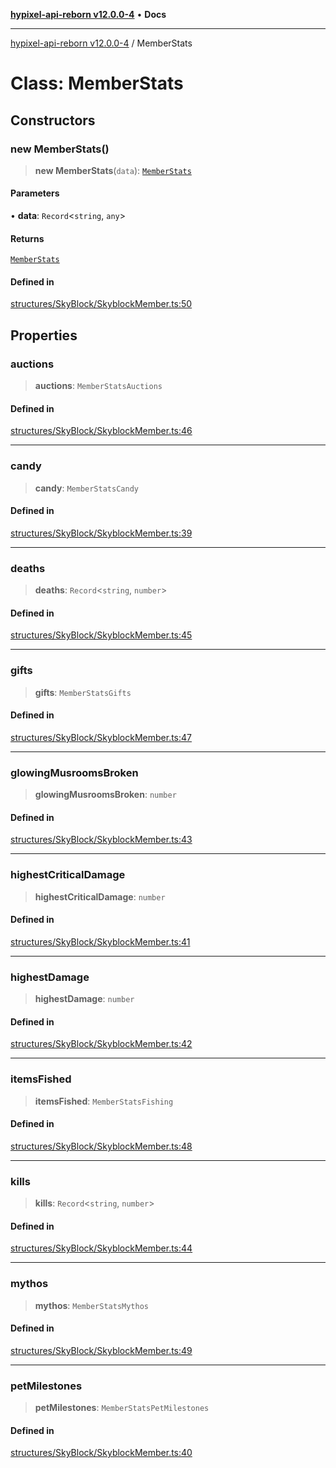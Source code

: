 [**hypixel-api-reborn v12.0.0-4**](../README.md) • **Docs**

***

[hypixel-api-reborn v12.0.0-4](../globals.md) / MemberStats

# Class: MemberStats

## Constructors

### new MemberStats()

> **new MemberStats**(`data`): [`MemberStats`](MemberStats.md)

#### Parameters

• **data**: `Record`\<`string`, `any`\>

#### Returns

[`MemberStats`](MemberStats.md)

#### Defined in

[structures/SkyBlock/SkyblockMember.ts:50](https://github.com/Kathund/REBORN-docs-TEST/blob/1c14a4fa83649d1c26475bdd62d394bf5095b016/src/structures/SkyBlock/SkyblockMember.ts#L50)

## Properties

### auctions

> **auctions**: `MemberStatsAuctions`

#### Defined in

[structures/SkyBlock/SkyblockMember.ts:46](https://github.com/Kathund/REBORN-docs-TEST/blob/1c14a4fa83649d1c26475bdd62d394bf5095b016/src/structures/SkyBlock/SkyblockMember.ts#L46)

***

### candy

> **candy**: `MemberStatsCandy`

#### Defined in

[structures/SkyBlock/SkyblockMember.ts:39](https://github.com/Kathund/REBORN-docs-TEST/blob/1c14a4fa83649d1c26475bdd62d394bf5095b016/src/structures/SkyBlock/SkyblockMember.ts#L39)

***

### deaths

> **deaths**: `Record`\<`string`, `number`\>

#### Defined in

[structures/SkyBlock/SkyblockMember.ts:45](https://github.com/Kathund/REBORN-docs-TEST/blob/1c14a4fa83649d1c26475bdd62d394bf5095b016/src/structures/SkyBlock/SkyblockMember.ts#L45)

***

### gifts

> **gifts**: `MemberStatsGifts`

#### Defined in

[structures/SkyBlock/SkyblockMember.ts:47](https://github.com/Kathund/REBORN-docs-TEST/blob/1c14a4fa83649d1c26475bdd62d394bf5095b016/src/structures/SkyBlock/SkyblockMember.ts#L47)

***

### glowingMusroomsBroken

> **glowingMusroomsBroken**: `number`

#### Defined in

[structures/SkyBlock/SkyblockMember.ts:43](https://github.com/Kathund/REBORN-docs-TEST/blob/1c14a4fa83649d1c26475bdd62d394bf5095b016/src/structures/SkyBlock/SkyblockMember.ts#L43)

***

### highestCriticalDamage

> **highestCriticalDamage**: `number`

#### Defined in

[structures/SkyBlock/SkyblockMember.ts:41](https://github.com/Kathund/REBORN-docs-TEST/blob/1c14a4fa83649d1c26475bdd62d394bf5095b016/src/structures/SkyBlock/SkyblockMember.ts#L41)

***

### highestDamage

> **highestDamage**: `number`

#### Defined in

[structures/SkyBlock/SkyblockMember.ts:42](https://github.com/Kathund/REBORN-docs-TEST/blob/1c14a4fa83649d1c26475bdd62d394bf5095b016/src/structures/SkyBlock/SkyblockMember.ts#L42)

***

### itemsFished

> **itemsFished**: `MemberStatsFishing`

#### Defined in

[structures/SkyBlock/SkyblockMember.ts:48](https://github.com/Kathund/REBORN-docs-TEST/blob/1c14a4fa83649d1c26475bdd62d394bf5095b016/src/structures/SkyBlock/SkyblockMember.ts#L48)

***

### kills

> **kills**: `Record`\<`string`, `number`\>

#### Defined in

[structures/SkyBlock/SkyblockMember.ts:44](https://github.com/Kathund/REBORN-docs-TEST/blob/1c14a4fa83649d1c26475bdd62d394bf5095b016/src/structures/SkyBlock/SkyblockMember.ts#L44)

***

### mythos

> **mythos**: `MemberStatsMythos`

#### Defined in

[structures/SkyBlock/SkyblockMember.ts:49](https://github.com/Kathund/REBORN-docs-TEST/blob/1c14a4fa83649d1c26475bdd62d394bf5095b016/src/structures/SkyBlock/SkyblockMember.ts#L49)

***

### petMilestones

> **petMilestones**: `MemberStatsPetMilestones`

#### Defined in

[structures/SkyBlock/SkyblockMember.ts:40](https://github.com/Kathund/REBORN-docs-TEST/blob/1c14a4fa83649d1c26475bdd62d394bf5095b016/src/structures/SkyBlock/SkyblockMember.ts#L40)
